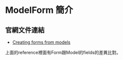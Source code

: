 # ModelForm 簡介

## 官網文件連結

* [Creating forms from models](https://docs.djangoproject.com/en/4.2/topics/forms/modelforms/#modelforms-overriding-default-fields)

上面的reference裡面有Form跟Model的fields的差異比對。



